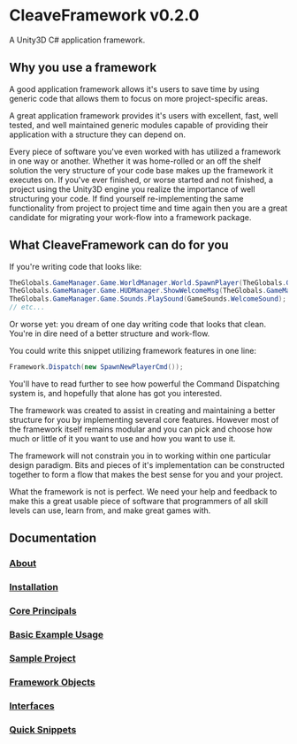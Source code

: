 ﻿# CleaveFramework v0.2.0

A Unity3D C# application framework.

## Why you use a framework

A good application framework allows it's users to save time by using generic code that allows them to focus on more project-specific areas.  

A great application framework provides it's users with excellent, fast, well tested, and well maintained generic modules capable of providing their application with a structure they can depend on.

Every piece of software you've even worked with has utilized a framework in one way or another.  Whether it was home-rolled or an off the shelf solution the very structure of your code base makes up the framework it executes on.  If you've ever finished, or worse started and not finished, a project using the Unity3D engine you realize the importance of well structuring your code.  If find yourself re-implementing the same functionality from project to project time and time again then you are a great candidate for migrating your work-flow into a framework package.

## What CleaveFramework can do for you

If you're writing code that looks like:

```csharp
TheGlobals.GameManager.Game.WorldManager.World.SpawnPlayer(TheGlobals.GameManager.Game.PlayerManager.MakeNewPlayer());
TheGlobals.GameManager.Game.HUDManager.ShowWelcomeMsg(TheGlobals.GameManager.Game.PlayerManager.Player.Name);
TheGlobals.GameManager.Game.Sounds.PlaySound(GameSounds.WelcomeSound);
// etc...
```

Or worse yet: you dream of one day writing code that looks that clean.  You're in dire need of a better structure and work-flow.

You could write this snippet utilizing framework features in one line:
```csharp
Framework.Dispatch(new SpawnNewPlayerCmd());
```
You'll have to read further to see how powerful the Command Dispatching system is, and hopefully that alone has got you interested.

The framework was created to assist in creating and maintaining a better structure for you by implementing several core features.  However most of the framework itself remains modular and you can pick and choose how much or little of it you want to use and how you want to use it.

The framework will not constrain you in to working within one particular design paradigm.  Bits and pieces of it's implementation can be constructed together to form a flow that makes the best sense for you and your project.

What the framework is not is perfect.  We need your help and feedback to make this a great usable piece of software that programmers of all skill levels can use, learn from, and make great games with.

## Documentation

### [About](https://github.com/cleavetv/unity-framework/blob/master/Docs/About.md)
### [Installation](https://github.com/cleavetv/unity-framework/blob/master/Docs/Installation.md)
### [Core Principals](https://github.com/cleavetv/unity-framework/blob/master/Docs/CorePrincipals.md)
### [Basic Example Usage](https://github.com/cleavetv/unity-framework/blob/master/Docs/BasicUsage.md)
### [Sample Project](https://github.com/cleavetv/unity-framework/blob/master/Docs/CleaveFrameworkSampleProject.md)
### [Framework Objects](https://github.com/cleavetv/unity-framework/blob/master/Docs/FrameworkObjectsTOC.md)
### [Interfaces](https://github.com/cleavetv/unity-framework/blob/master/Docs/Interfaces.md)
### [Quick Snippets](https://github.com/cleavetv/unity-framework/blob/master/Docs/QuickSnippets.md)
